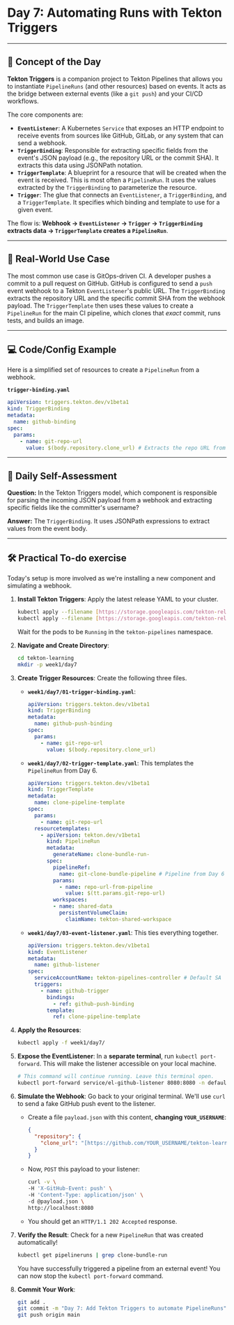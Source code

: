 # Day 7: Automating Runs with Tekton Triggers
---
## 🧠 Concept of the Day

**Tekton Triggers** is a companion project to Tekton Pipelines that allows you to instantiate `PipelineRuns` (and other resources) based on events. It acts as the bridge between external events (like a `git push`) and your CI/CD workflows.

The core components are:
* **`EventListener`**: A Kubernetes `Service` that exposes an HTTP endpoint to receive events from sources like GitHub, GitLab, or any system that can send a webhook.
* **`TriggerBinding`**: Responsible for extracting specific fields from the event's JSON payload (e.g., the repository URL or the commit SHA). It extracts this data using JSONPath notation.
* **`TriggerTemplate`**: A blueprint for a resource that will be created when the event is received. This is most often a `PipelineRun`. It uses the values extracted by the `TriggerBinding` to parameterize the resource.
* **`Trigger`**: The glue that connects an `EventListener`, a `TriggerBinding`, and a `TriggerTemplate`. It specifies which binding and template to use for a given event.

The flow is: **Webhook -> `EventListener` -> `Trigger` -> `TriggerBinding` extracts data -> `TriggerTemplate` creates a `PipelineRun`**.

---
## 💼 Real-World Use Case

The most common use case is GitOps-driven CI. A developer pushes a commit to a pull request on GitHub. GitHub is configured to send a `push` event webhook to a Tekton `EventListener`'s public URL. The `TriggerBinding` extracts the repository URL and the specific commit SHA from the webhook payload. The `TriggerTemplate` then uses these values to create a `PipelineRun` for the main CI pipeline, which clones that *exact* commit, runs tests, and builds an image.

---
## 💻 Code/Config Example

Here is a simplified set of resources to create a `PipelineRun` from a webhook.

**`trigger-binding.yaml`**
```yaml
apiVersion: triggers.tekton.dev/v1beta1
kind: TriggerBinding
metadata:
  name: github-binding
spec:
  params:
    - name: git-repo-url
      value: $(body.repository.clone_url) # Extracts the repo URL from the JSON body
```

---
## 🤔 Daily Self-Assessment

**Question:** In the Tekton Triggers model, which component is responsible for parsing the incoming JSON payload from a webhook and extracting specific fields like the committer's username?

**Answer:** The `TriggerBinding`. It uses JSONPath expressions to extract values from the event body.

---
## 🛠️ Practical To-do exercise

Today's setup is more involved as we're installing a new component and simulating a webhook.

1.  **Install Tekton Triggers**: Apply the latest release YAML to your cluster.
    ```bash
    kubectl apply --filename [https://storage.googleapis.com/tekton-releases/triggers/latest/release.yaml](https://storage.googleapis.com/tekton-releases/triggers/latest/release.yaml)
    kubectl apply --filename [https://storage.googleapis.com/tekton-releases/triggers/latest/interceptors.yaml](https://storage.googleapis.com/tekton-releases/triggers/latest/interceptors.yaml)
    ```
    Wait for the pods to be `Running` in the `tekton-pipelines` namespace.

2.  **Navigate and Create Directory**:
    ```bash
    cd tekton-learning
    mkdir -p week1/day7
    ```

3.  **Create Trigger Resources**: Create the following three files.
    * **`week1/day7/01-trigger-binding.yaml`**:
        ```yaml
        apiVersion: triggers.tekton.dev/v1beta1
        kind: TriggerBinding
        metadata:
          name: github-push-binding
        spec:
          params:
            - name: git-repo-url
              value: $(body.repository.clone_url)
        ```
    * **`week1/day7/02-trigger-template.yaml`**: This templates the `PipelineRun` from Day 6.
        ```yaml
        apiVersion: triggers.tekton.dev/v1beta1
        kind: TriggerTemplate
        metadata:
          name: clone-pipeline-template
        spec:
          params:
            - name: git-repo-url
          resourcetemplates:
            - apiVersion: tekton.dev/v1beta1
              kind: PipelineRun
              metadata:
                generateName: clone-bundle-run-
              spec:
                pipelineRef:
                  name: git-clone-bundle-pipeline # Pipeline from Day 6
                params:
                  - name: repo-url-from-pipeline
                    value: $(tt.params.git-repo-url)
                workspaces:
                - name: shared-data
                  persistentVolumeClaim:
                    claimName: tekton-shared-workspace
        ```
    * **`week1/day7/03-event-listener.yaml`**: This ties everything together.
        ```yaml
        apiVersion: triggers.tekton.dev/v1beta1
        kind: EventListener
        metadata:
          name: github-listener
        spec:
          serviceAccountName: tekton-pipelines-controller # Default SA
          triggers:
            - name: github-trigger
              bindings:
                - ref: github-push-binding
              template:
                ref: clone-pipeline-template
        ```

4.  **Apply the Resources**:
    ```bash
    kubectl apply -f week1/day7/
    ```

5.  **Expose the EventListener**: In a **separate terminal**, run `kubectl port-forward`. This will make the listener accessible on your local machine.
    ```bash
    # This command will continue running. Leave this terminal open.
    kubectl port-forward service/el-github-listener 8080:8080 -n default
    ```

6.  **Simulate the Webhook**: Go back to your original terminal. We'll use `curl` to send a fake GitHub push event to the listener.
    * Create a file `payload.json` with this content, **changing `YOUR_USERNAME`**:
        ```json
        {
          "repository": {
            "clone_url": "[https://github.com/YOUR_USERNAME/tekton-learning.git](https://github.com/YOUR_USERNAME/tekton-learning.git)"
          }
        }
        ```
    * Now, `POST` this payload to your listener:
        ```bash
        curl -v \
        -H 'X-GitHub-Event: push' \
        -H 'Content-Type: application/json' \
        -d @payload.json \
        http://localhost:8080
        ```
    * You should get an `HTTP/1.1 202 Accepted` response.

7.  **Verify the Result**: Check for a new `PipelineRun` that was created automatically!
    ```bash
    kubectl get pipelineruns | grep clone-bundle-run
    ```
    You have successfully triggered a pipeline from an external event! You can now stop the `kubectl port-forward` command.

8.  **Commit Your Work**:
    ```bash
    git add .
    git commit -m "Day 7: Add Tekton Triggers to automate PipelineRuns"
    git push origin main
    ```
    


